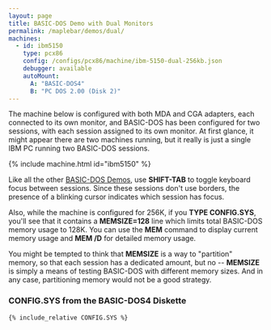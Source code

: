 ```yaml
---
layout: page
title: BASIC-DOS Demo with Dual Monitors
permalink: /maplebar/demos/dual/
machines:
  - id: ibm5150
    type: pcx86
    config: /configs/pcx86/machine/ibm-5150-dual-256kb.json
    debugger: available
    autoMount:
      A: "BASIC-DOS4"
      B: "PC DOS 2.00 (Disk 2)"
---
```


The machine below is configured with both MDA and CGA adapters, each
connected to its own monitor, and BASIC-DOS has been configured for two
sessions, with each session assigned to its own monitor.  At first glance,
it might appear there are two machines running, but it really is just a
single IBM PC running two BASIC-DOS sessions.

{% include machine.html id="ibm5150" %}

Like all the other [BASIC-DOS Demos](../), use **SHIFT-TAB** to toggle
keyboard focus between sessions.  Since these sessions don't use borders,
the presence of a blinking cursor indicates which session has focus.

Also, while the machine is configured for 256K, if you **TYPE CONFIG.SYS**,
you'll see that it contains a **MEMSIZE=128** line which limits total BASIC-DOS
memory usage to 128K.  You can use the **MEM** command to display current
memory usage and **MEM /D** for detailed memory usage.

You might be tempted to think that **MEMSIZE** is a way to "partition" memory,
so that each session has a dedicated amount, but no -- **MEMSIZE** is simply
a means of testing BASIC-DOS with different memory sizes.  And in any case,
partitioning memory would not be a good strategy.

### **CONFIG.SYS** from the BASIC-DOS4 Diskette

```
{% include_relative CONFIG.SYS %}
```
